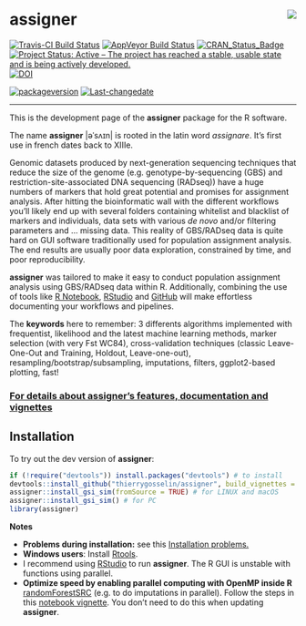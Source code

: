 
<!-- README.md is generated from README.Rmd. Please edit that file -->

# assigner<img src="README_assigner_logo.png" align="right"/>

[![Travis-CI Build
Status](https://travis-ci.org/thierrygosselin/assigner.svg?branch=master)](https://travis-ci.org/thierrygosselin/assigner)
[![AppVeyor Build
Status](https://ci.appveyor.com/api/projects/status/github/thierrygosselin/assigner?branch=master&svg=true)](https://ci.appveyor.com/project/thierrygosselin/assigner)
[![CRAN\_Status\_Badge](http://www.r-pkg.org/badges/version/assigner)](http://cran.r-project.org/package=assigner)
[![Project Status: Active – The project has reached a stable, usable
state and is being actively
developed.](http://www.repostatus.org/badges/latest/active.svg)](http://www.repostatus.org/#active)
[![DOI](https://zenodo.org/badge/14548/thierrygosselin/assigner.svg)](https://zenodo.org/badge/latestdoi/14548/thierrygosselin/assigner)

[![packageversion](https://img.shields.io/badge/Package%20version-0.5.0-orange.svg)](commits/master)
[![Last-changedate](https://img.shields.io/badge/last%20change-2018--06--12-brightgreen.svg)](/commits/master)

-----

This is the development page of the **assigner** package for the R
software.

The name **assigner** |əˈsʌɪn| is rooted in the latin word *assignare*.
It’s first use in french dates back to XIIIe.

Genomic datasets produced by next-generation sequencing techniques that
reduce the size of the genome (e.g. genotype-by-sequencing (GBS) and
restriction-site-associated DNA sequencing (RADseq)) have a huge numbers
of markers that hold great potential and promises for assignment
analysis. After hitting the bioinformatic wall with the different
workflows you’ll likely end up with several folders containing whitelist
and blacklist of markers and individuals, data sets with various *de
novo* and/or filtering parameters and … missing data. This reality of
GBS/RADseq data is quite hard on GUI software traditionally used for
population assignment analysis. The end results are usually poor data
exploration, constrained by time, and poor reproducibility.

**assigner** was tailored to make it easy to conduct population
assignment analysis using GBS/RADseq data within R. Additionally,
combining the use of tools like [R
Notebook](http://rmarkdown.rstudio.com/r_notebooks.html),
[RStudio](https://www.rstudio.com) and [GitHub](https://github.com) will
make effortless documenting your workflows and pipelines.

The **keywords** here to remember: 3 differents algorithms implemented
with frequentist, likelihood and the latest machine learning methods,
marker selection (with very Fst WC84), cross-validation techniques
(classic Leave-One-Out and Training, Holdout, Leave-one-out),
resampling/bootstrap/subsampling, imputations, filters, ggplot2-based
plotting,
fast\!

### [For details about assigner’s features, documentation and vignettes](https://github.com/thierrygosselin/assigner/blob/master/FEATURES.md)

## Installation

To try out the dev version of **assigner**:

``` r
if (!require("devtools")) install.packages("devtools") # to install
devtools::install_github("thierrygosselin/assigner", build_vignettes = TRUE)  # to install WITH vignettes
assigner::install_gsi_sim(fromSource = TRUE) # for LINUX and macOS
assigner::install_gsi_sim() # for PC
library(assigner)
```

**Notes**

  - **Problems during installation:** see this [Installation
    problems.](https://www.dropbox.com/s/5npumwdo0cxtxi4/rad_genomics_computer_setup.nb.html?dl=0)
  - **Windows users**: Install
    [Rtools](https://cran.r-project.org/bin/windows/Rtools/).
  - I recommend using
    [RStudio](https://www.rstudio.com/products/rstudio/download/) to run
    **assigner**. The R GUI is unstable with functions using parallel.
  - **Optimize speed by enabling parallel computing with OpenMP inside
    R**
    [randomForestSRC](http://www.ccs.miami.edu/~hishwaran/rfsrc.html)
    (e.g. to do imputations in parallel). Follow the steps in this
    [notebook
    vignette](https://www.dropbox.com/s/5npumwdo0cxtxi4/rad_genomics_computer_setup.nb.html?dl=0).
    You don’t need to do this when updating **assigner**.
